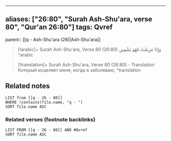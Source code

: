 
---
aliases: ["26:80", "Surah Ash-Shu'ara, verse 80", "Qur'an 26:80"]
tags: Qvref
---

parent:: [[q - Ash-Shu'ara (26)|Ash-Shu'ara]]

> [!arabic]+ Surah Ash-Shu'ara, Verse 80 (26:80)
> <span class="quran-arabic">وَإِذَا مَرِضْتُ فَهُوَ يَشْفِينِ</span>
^arabic

> [!translation]+ Surah Ash-Shu'ara, Verse 80 (26:80) - Translation
> Который исцеляет меня, когда я заболеваю,
^translation



## Related notes
```dataview
LIST from [[q - 26 - 80]]
WHERE !contains(file.name, "q - ")
SORT file.name ASC
```

### Related verses (footnote backlinks)
```dataview
LIST FROM [[q - 26 - 80]] AND #Qvref
SORT file.name ASC
```

